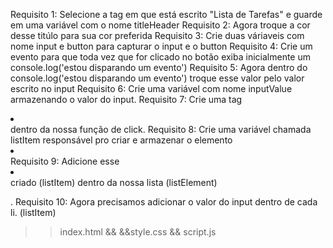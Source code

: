 Requisito 1: Selecione a tag em que está escrito "Lista de Tarefas" e guarde em 
uma variável com o nome titleHeader
Requisito 2: Agora troque a cor desse titúlo para sua cor preferida
​Requisito 3: Crie duas váriaveis com nome input e button para capturar o input e o button
Requisito 4: Crie um evento para que toda vez que for clicado no botão exiba 
inicialmente um console.log('estou disparando um evento')
Requisito 5: Agora dentro do console.log('estou disparando um evento')
troque esse valor pelo valor escrito no input
Requisito 6: Crie uma variável com nome inputValue armazenando o valor do input.
Requisito 7: Crie uma tag <li></li> dentro da nossa função de click.
Requisito 8: Crie uma variável chamada listItem responsável pro criar e armazenar o elemento <li></li>
Requisito 9: Adicione esse <li></li> criado (listItem) dentro da nossa lista (listElement) <ul></ul>.
Requisito 10: Agora precisamos adicionar o valor do input dentro de cada li. (listItem)

>>index.html && &&style.css && script.js